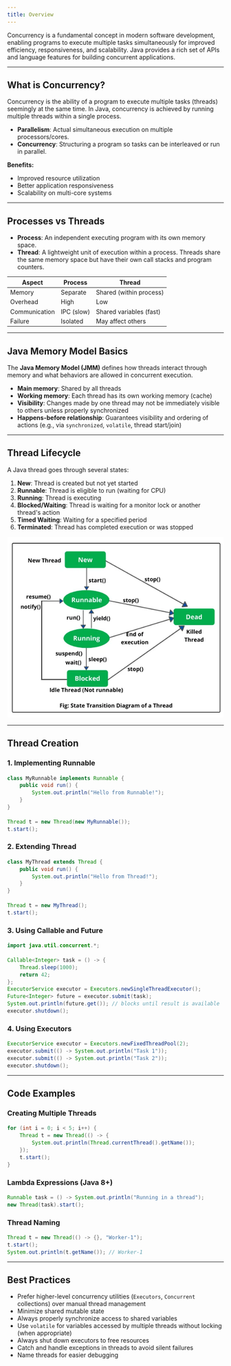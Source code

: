 ```yaml
---
title: Overview
---
```


Concurrency is a fundamental concept in modern software development, enabling programs to execute multiple tasks simultaneously for improved efficiency, responsiveness, and scalability. Java provides a rich set of APIs and language features for building concurrent applications.

---

## What is Concurrency?

Concurrency is the ability of a program to execute multiple tasks (threads) seemingly at the same time. In Java, concurrency is achieved by running multiple threads within a single process.

- **Parallelism**: Actual simultaneous execution on multiple processors/cores.
- **Concurrency**: Structuring a program so tasks can be interleaved or run in parallel.

**Benefits:**
- Improved resource utilization
- Better application responsiveness
- Scalability on multi-core systems

---

## Processes vs Threads

- **Process**: An independent executing program with its own memory space.
- **Thread**: A lightweight unit of execution within a process. Threads share the same memory space but have their own call stacks and program counters.

| Aspect      | Process               | Thread               |
|-------------|----------------------|----------------------|
| Memory      | Separate             | Shared (within process) |
| Overhead    | High                 | Low                  |
| Communication | IPC (slow)           | Shared variables (fast) |
| Failure     | Isolated             | May affect others    |

---

## Java Memory Model Basics

The **Java Memory Model (JMM)** defines how threads interact through memory and what behaviors are allowed in concurrent execution.

- **Main memory**: Shared by all threads
- **Working memory**: Each thread has its own working memory (cache)
- **Visibility**: Changes made by one thread may not be immediately visible to others unless properly synchronized
- **Happens-before relationship**: Guarantees visibility and ordering of actions (e.g., via `synchronized`, `volatile`, thread start/join)

---

## Thread Lifecycle

A Java thread goes through several states:

1. **New**: Thread is created but not yet started
2. **Runnable**: Thread is eligible to run (waiting for CPU)
3. **Running**: Thread is executing
4. **Blocked/Waiting**: Thread is waiting for a monitor lock or another thread's action
5. **Timed Waiting**: Waiting for a specified period
6. **Terminated**: Thread has completed execution or was stopped

![Thread Lifecycle Diagram](./images/Java_Thread_Lifecycle.webp)

---

## Thread Creation

### 1. Implementing Runnable
```java
class MyRunnable implements Runnable {
    public void run() {
        System.out.println("Hello from Runnable!");
    }
}

Thread t = new Thread(new MyRunnable());
t.start();
```

### 2. Extending Thread
```java
class MyThread extends Thread {
    public void run() {
        System.out.println("Hello from Thread!");
    }
}

Thread t = new MyThread();
t.start();
```

### 3. Using Callable and Future
```java
import java.util.concurrent.*;

Callable<Integer> task = () -> {
    Thread.sleep(1000);
    return 42;
};
ExecutorService executor = Executors.newSingleThreadExecutor();
Future<Integer> future = executor.submit(task);
System.out.println(future.get()); // blocks until result is available
executor.shutdown();
```

### 4. Using Executors
```java
ExecutorService executor = Executors.newFixedThreadPool(2);
executor.submit(() -> System.out.println("Task 1"));
executor.submit(() -> System.out.println("Task 2"));
executor.shutdown();
```

---

## Code Examples

### Creating Multiple Threads
```java
for (int i = 0; i < 5; i++) {
    Thread t = new Thread(() -> {
        System.out.println(Thread.currentThread().getName());
    });
    t.start();
}
```

### Lambda Expressions (Java 8+)
```java
Runnable task = () -> System.out.println("Running in a thread");
new Thread(task).start();
```

### Thread Naming
```java
Thread t = new Thread(() -> {}, "Worker-1");
t.start();
System.out.println(t.getName()); // Worker-1
```

---

## Best Practices

- Prefer higher-level concurrency utilities (`Executors`, `Concurrent` collections) over manual thread management
- Minimize shared mutable state
- Always properly synchronize access to shared variables
- Use `volatile` for variables accessed by multiple threads without locking (when appropriate)
- Always shut down executors to free resources
- Catch and handle exceptions in threads to avoid silent failures
- Name threads for easier debugging

